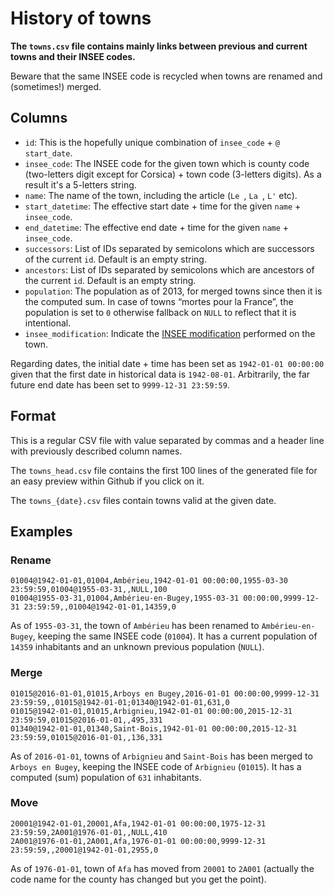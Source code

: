 # History of towns

**The `towns.csv` file contains mainly links between previous and current towns and their INSEE codes.**

Beware that the same INSEE code is recycled when towns are renamed and (sometimes!) merged.


## Columns

* `id`: This is the hopefully unique combination of `insee_code` + `@` `start_date`.
* `insee_code`: The INSEE code for the given town which is county code (two-letters digit except for Corsica) + town code (3-letters digits). As a result it's a 5-letters string.
* `name`: The name of the town, including the article (`Le `, `La `, `L'` etc).
* `start_datetime`: The effective start date + time for the given `name` + `insee_code`.
* `end_datetime`: The effective end date + time for the given `name` + `insee_code`.
* `successors`: List of IDs separated by semicolons which are successors of the current `id`. Default is an empty string.
* `ancestors`: List of IDs separated by semicolons which are ancestors of the current `id`. Default is an empty string.
* `population`: The population as of 2013, for merged towns since then it is the computed sum. In case of towns “mortes pour la France”, the population is set to `0` otherwise fallback on `NULL` to reflect that it is intentional.
* `insee_modification`: Indicate the [INSEE modification](http://www.insee.fr/fr/methodes/nomenclatures/cog/documentation.asp?page=telechargement/2016/doc/doc_variables.htm#mod) performed on the town.

Regarding dates, the initial date + time has been set as `1942-01-01 00:00:00` given that the first date in historical data is `1942-08-01`. Arbitrarily, the far future end date has been set to `9999-12-31 23:59:59`.


## Format

This is a regular CSV file with value separated by commas and a header line with previously described column names.

The `towns_head.csv` file contains the first 100 lines of the generated file for an easy preview within Github if you click on it.

The `towns_{date}.csv` files contain towns valid at the given date.


## Examples

### Rename

```
01004@1942-01-01,01004,Ambérieu,1942-01-01 00:00:00,1955-03-30 23:59:59,01004@1955-03-31,,NULL,100
01004@1955-03-31,01004,Ambérieu-en-Bugey,1955-03-31 00:00:00,9999-12-31 23:59:59,,01004@1942-01-01,14359,0
```

As of `1955-03-31`, the town of `Ambérieu` has been renamed to `Ambérieu-en-Bugey`, keeping the same INSEE code (`01004`). It has a current population of `14359` inhabitants and an unknown previous population (`NULL`).


### Merge

```
01015@2016-01-01,01015,Arboys en Bugey,2016-01-01 00:00:00,9999-12-31 23:59:59,,01015@1942-01-01;01340@1942-01-01,631,0
01015@1942-01-01,01015,Arbignieu,1942-01-01 00:00:00,2015-12-31 23:59:59,01015@2016-01-01,,495,331
01340@1942-01-01,01340,Saint-Bois,1942-01-01 00:00:00,2015-12-31 23:59:59,01015@2016-01-01,,136,331
```

As of `2016-01-01`, towns of `Arbignieu` and `Saint-Bois` has been merged to `Arboys en Bugey`, keeping the INSEE code of `Arbignieu` (`01015`). It has a computed (sum) population of `631` inhabitants.


### Move

```
20001@1942-01-01,20001,Afa,1942-01-01 00:00:00,1975-12-31 23:59:59,2A001@1976-01-01,,NULL,410
2A001@1976-01-01,2A001,Afa,1976-01-01 00:00:00,9999-12-31 23:59:59,,20001@1942-01-01,2955,0
```

As of `1976-01-01`, town of `Afa` has moved from `20001` to `2A001` (actually the code name for the county has changed but you get the point).
